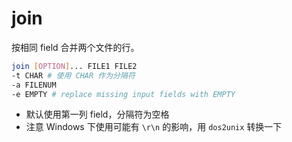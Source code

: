 # join

按相同 field 合并两个文件的行。

```sh
join [OPTION]... FILE1 FILE2
-t CHAR # 使用 CHAR 作为分隔符
-a FILENUM
-e EMPTY # replace missing input fields with EMPTY
```

- 默认使用第一列 field，分隔符为空格
- 注意 Windows 下使用可能有 `\r\n` 的影响，用 `dos2unix` 转换一下
